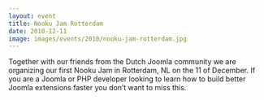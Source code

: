 ```yaml
---
layout: event
title: Nooku Jam Rotterdam
date: 2010-12-11
image: images/events/2010/nooku-jam-rotterdam.jpg
---
```


Together with our friends from the Dutch Joomla community we are organizing our first Nooku Jam in Rotterdam, NL on the 11 of December. If you are a Joomla or PHP developer looking to learn how to build better Joomla extensions faster you don’t want to miss this.